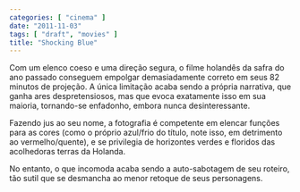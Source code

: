 ```yaml
---
categories: [ "cinema" ]
date: "2011-11-03"
tags: [ "draft", "movies" ]
title: "Shocking Blue"
---
```

Com um elenco coeso e uma direção segura, o filme holandês da safra do
ano passado conseguem empolgar demasiadamente correto em seus 82 minutos
de projeção. A única limitação acaba sendo a própria narrativa,
que ganha ares despretensiosos, mas que evoca exatamente isso em sua
maioria, tornando-se enfadonho, embora nunca desinteressante.

Fazendo jus ao seu nome, a fotografia é competente em elencar funções
para as cores (como o próprio azul/frio do título, note isso, em
detrimento ao vermelho/quente), e se privilegia de horizontes verdes e
floridos das acolhedoras terras da Holanda.

No entanto, o que incomoda acaba sendo a auto-sabotagem de seu roteiro,
tão sutil que se desmancha ao menor retoque de seus personagens.

